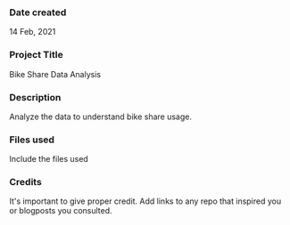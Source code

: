 ### Date created
14 Feb, 2021

### Project Title
Bike Share Data Analysis

### Description
Analyze the data to understand bike share usage.

### Files used
Include the files used

### Credits
It's important to give proper credit. Add links to any repo that inspired you or blogposts you consulted.

